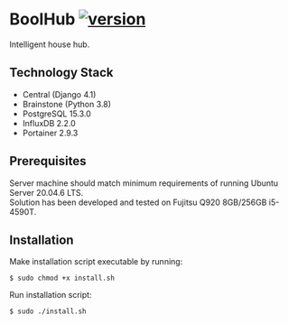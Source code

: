 # BoolHub [![version](https://img.shields.io/badge/version-0.20.0-blue.svg)](https://semver.org)

Intelligent house hub.

## Technology Stack

- Central (Django 4.1)
- Brainstone (Python 3.8)
- PostgreSQL 15.3.0
- InfluxDB 2.2.0
- Portainer 2.9.3

## Prerequisites

Server machine should match minimum requirements of running Ubuntu Server 20.04.6 LTS.  
Solution has been developed and tested on Fujitsu Q920 8GB/256GB i5-4590T.

## Installation

Make installation script executable by running:

```
$ sudo chmod +x install.sh
```

Run installation script:

```
$ sudo ./install.sh
```
